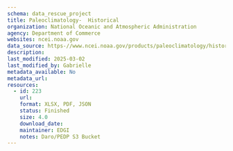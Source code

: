```yaml
---
schema: data_rescue_project 
title: Paleoclimatology-  Historical
organization: National Oceanic and Atmospheric Administration
agency: Department of Commerce
websites: ncei.noaa.gov
data_source: https-//www.ncei.noaa.gov/products/paleoclimatology/historical
description: 
last_modified: 2025-03-02
last_modified_by: Gabrielle
metadata_available: No
metadata_url: 
resources:
  - id: 223
    url: 
    format: XLSX, PDF, JSON
    status: Finished
    size: 4.0
    download_date: 
    maintainer: EDGI
    notes: Daro/PEDP S3 Bucket
---
```

